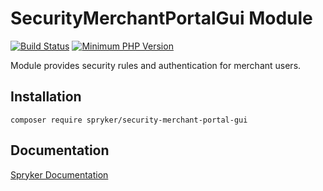 # SecurityMerchantPortalGui Module
[![Build Status](https://travis-ci.org/spryker/security-merchant-portal-gui.svg)](https://travis-ci.org/spryker/security-merchant-portal-gui)
[![Minimum PHP Version](https://img.shields.io/badge/php-%3E%3D%207.3-8892BF.svg)](https://php.net/)

Module provides security rules and authentication for merchant users.

## Installation

```
composer require spryker/security-merchant-portal-gui
```

## Documentation

[Spryker Documentation](https://academy.spryker.com/developing_with_spryker/module_guide/modules.html)
